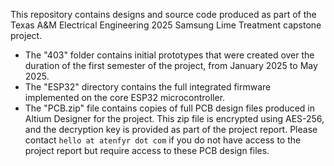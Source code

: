 This repository contains designs and source code produced as part of the Texas A&M Electrical Engineering 2025 Samsung Lime Treatment capstone project.

* The "403" folder contains initial prototypes that were created over the duration of the first semester of the project, from January 2025 to May 2025.
* The "ESP32" directory contains the full integrated firmware implemented on the core ESP32 microcontroller.
* The "PCB.zip" file contains copies of full PCB design files produced in Altium Designer for the project. This zip file is encrypted using AES-256, and the decryption key is provided as part of the project report. Please contact `hello at atenfyr dot com` if you do not have access to the project report but require access to these PCB design files.
